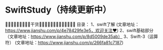 # SwiftStudy（持续更新中）
🌟🌟🌟🌟🌟🌟🌟🌟🌟干货🌟🌟🌟🌟🌟🌟🌟🌟🌟🌟🌟🌟🌟
目录：
        1、swift了解
        (文章地址：https://www.jianshu.com/p/4e78429fe3e5，欢迎关注❤️)
        2、swift基础部分
     （文章地址：https://www.jianshu.com/p/8d5009de35ab）
       3、Swift-3（运算符）
       (文章地址：https://www.jianshu.com/p/266fa81c7187)
        
